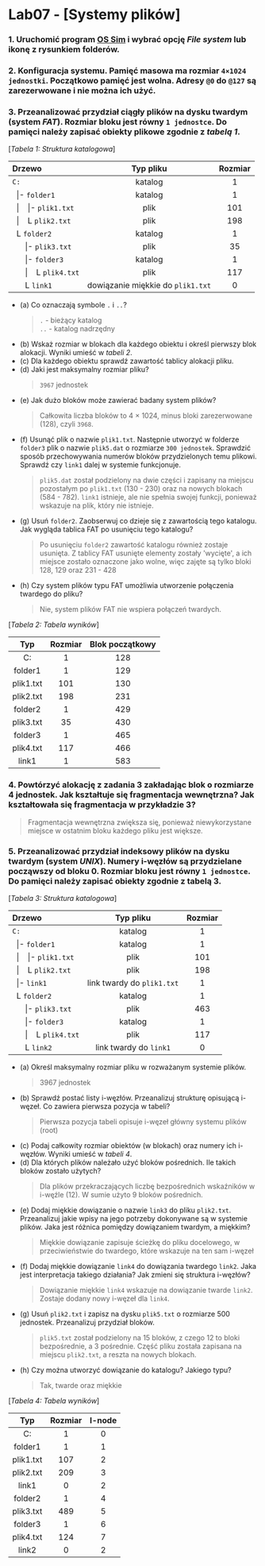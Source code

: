 # Lab07 - [Systemy plików]

### 1. Uruchomić program [**OS Sim**](https://sourceforge.net/projects/oscsimulator/files/) i wybrać opcję _File system_ lub ikonę z rysunkiem folderów.

### 2. Konfiguracja systemu. Pamięć masowa ma rozmiar `4×1024 jednostki`. Początkowo pamięć jest wolna. Adresy `@0` do `@127` są zarezerwowane i nie można ich użyć.

### 3. Przeanalizować przydział ciągły plików na dysku twardym (system _FAT_). Rozmiar bloku jest równy `1 jednostce`. Do pamięci należy zapisać obiekty plikowe zgodnie z _tabelą 1_.

[*Tabela 1: Struktura katalogowa*]

| Drzewo                                             |             Typ pliku             | Rozmiar |
| :------------------------------------------------- | :-------------------------------: | :-----: |
| `C:`                                               |              katalog              |    1    |
| &nbsp; \|- `folder1`                               |              katalog              |    1    |
| &nbsp; \|&nbsp; &nbsp; \|- `plik1.txt`             |               plik                |   101   |
| &nbsp; \|&nbsp; &nbsp; L `plik2.txt`               |               plik                |   198   |
| &nbsp; L `folder2`                                 |              katalog              |    1    |
| &nbsp; &nbsp; &nbsp; \|- `plik3.txt`               |               plik                |   35    |
| &nbsp; &nbsp; &nbsp; \|- `folder3`                 |              katalog              |    1    |
| &nbsp; &nbsp; &nbsp; \|&nbsp; &nbsp; L `plik4.txt` |               plik                |   117   |
| &nbsp; &nbsp; &nbsp; L `link1`                     | dowiązanie miękkie do `plik1.txt` |    0    |

- (a) Co oznaczają symbole `.` i `..`?
  > `.` - bieżący katalog  
  > `..` - katalog nadrzędny
- (b) Wskaż rozmiar w blokach dla każdego obiektu i określ pierwszy blok alokacji. Wyniki umieść w _tabeli 2_.
- (c) Dla każdego obiektu sprawdź zawartość tablicy alokacji pliku.
- (d) Jaki jest maksymalny rozmiar pliku?
  > `3967` jednostek
- (e) Jak dużo bloków może zawierać badany system plików?
  > Całkowita liczba bloków to 4 × 1024, minus bloki zarezerwowane (128), czyli `3968`.
- (f) Usunąć plik o nazwie `plik1.txt`. Następnie utworzyć w folderze `folder3` plik o nazwie `plik5.dat` o rozmiarze `300 jednostek`. Sprawdzić sposób przechowywania numerów bloków przydzielonych temu plikowi. Sprawdź czy `link1` dalej w systemie funkcjonuje.
  > `plik5.dat` został podzielony na dwie części i zapisany na miejscu pozostałym po `plik1.txt` (130 - 230) oraz na nowych blokach (584 - 782). `link1` istnieje, ale nie spełnia swojej funkcji, ponieważ wskazuje na plik, który nie istnieje.
- (g) Usuń `folder2`. Zaobserwuj co dzieje się z zawartością tego katalogu. Jak wygląda tablica FAT po usunięciu tego katalogu?
  > Po usunięciu `folder2` zawartość katalogu również zostaje usunięta. Z tablicy FAT usunięte elementy zostały 'wycięte', a ich miejsce zostało oznaczone jako wolne, więc zajęte są tylko bloki 128, 129 oraz 231 - 428
- (h) Czy system plików typu FAT umożliwia utworzenie połączenia twardego do pliku?
  > Nie, system plików FAT nie wspiera połączeń twardych.

[*Tabela 2: Tabela wyników*]

|    Typ    | Rozmiar | Blok początkowy |
| :-------: | :-----: | :-------------: |
|    C:     |    1    |       128       |
|  folder1  |    1    |       129       |
| plik1.txt |   101   |       130       |
| plik2.txt |   198   |       231       |
|  folder2  |    1    |       429       |
| plik3.txt |   35    |       430       |
|  folder3  |    1    |       465       |
| plik4.txt |   117   |       466       |
|   link1   |    1    |       583       |

### 4. Powtórzyć alokację z zadania 3 zakładając blok o rozmiarze 4 jednostek. Jak kształtuje się fragmentacja wewnętrzna? Jak kształtowała się fragmentacja w przykładzie 3?

> Fragmentacja wewnętrzna zwiększa się, ponieważ niewykorzystane miejsce w ostatnim bloku każdego pliku jest większe.

### 5. Przeanalizować przydział indeksowy plików na dysku twardym (system _UNIX_). Numery i-węzłów są przydzielane począwszy od bloku 0. Rozmiar bloku jest równy `1 jednostce`. Do pamięci należy zapisać obiekty zgodnie z tabelą 3.

[*Tabela 3: Struktura katalogowa*]

| Drzewo                                             |         Typ pliku          | Rozmiar |
| :------------------------------------------------- | :------------------------: | :-----: |
| `C:`                                               |          katalog           |    1    |
| &nbsp; \|- `folder1`                               |          katalog           |    1    |
| &nbsp; \|&nbsp; &nbsp; \|- `plik1.txt`             |            plik            |   101   |
| &nbsp; \|&nbsp; &nbsp; L `plik2.txt`               |            plik            |   198   |
| &nbsp; \|- `link1`                                 | link twardy do `plik1.txt` |    1    |
| &nbsp; L `folder2`                                 |          katalog           |    1    |
| &nbsp; &nbsp; &nbsp; \|- `plik3.txt`               |            plik            |   463   |
| &nbsp; &nbsp; &nbsp; \|- `folder3`                 |          katalog           |    1    |
| &nbsp; &nbsp; &nbsp; \|&nbsp; &nbsp; L `plik4.txt` |            plik            |   117   |
| &nbsp; &nbsp; &nbsp; L `link2`                     |   link twardy do `link1`   |    0    |

- (a) Określ maksymalny rozmiar pliku w rozważanym systemie plików.
  > 3967 jednostek
- (b) Sprawdź postać listy i-węzłów. Przeanalizuj strukturę opisującą i-węzeł. Co zawiera pierwsza pozycja w tabeli?
  > Pierwsza pozycja tabeli opisuje i-węzeł główny systemu plików (root)
- (c) Podaj całkowity rozmiar obiektów (w blokach) oraz numery ich i-węzłów. Wyniki umieść w _tabeli 4_.
- (d) Dla których plików należało użyć bloków pośrednich. Ile takich bloków zostało użytych?
  > Dla plików przekraczających liczbę bezpośrednich wskaźników w i-węźle (12). W sumie użyto 9 bloków pośrednich.
- (e) Dodaj miękkie dowiązanie o nazwie `link3` do pliku `plik2.txt`. Przeanalizuj jakie wpisy na jego potrzeby dokonywane są w systemie plików. Jaka jest różnica pomiędzy dowiązaniem twardym, a miękkim?
  > Miękkie dowiązanie zapisuje ścieżkę do pliku docelowego, w przeciwieństwie do twardego, które wskazuje na ten sam i-węzeł
- (f) Dodaj miękkie dowiązanie `link4` do dowiązania twardego `link2`. Jaka jest interpretacja takiego działania? Jak zmieni się struktura i-węzłów?
  > Dowiązanie miękkie `link4` wskazuje na dowiązanie twarde `link2`. Zostaje dodany nowy i-węzeł dla `link4`.
- (g) Usuń `plik2.txt` i zapisz na dysku `plik5.txt` o rozmiarze 500 jednostek. Przeanalizuj przydział bloków.
  > `plik5.txt` został podzielony na 15 bloków, z czego 12 to bloki bezpośrednie, a 3 pośrednie. Część pliku została zapisana na miejscu `plik2.txt`, a reszta na nowych blokach.
- (h) Czy można utworzyć dowiązanie do katalogu? Jakiego typu?
  > Tak, twarde oraz miękkie

[*Tabela 4: Tabela wyników*]

|    Typ    | Rozmiar | I-node |
| :-------: | :-----: | :----: |
|    C:     |    1    |   0    |
|  folder1  |    1    |   1    |
| plik1.txt |   107   |   2    |
| plik2.txt |   209   |   3    |
|   link1   |    0    |   2    |
|  folder2  |    1    |   4    |
| plik3.txt |   489   |   5    |
|  folder3  |    1    |   6    |
| plik4.txt |   124   |   7    |
|   link2   |    0    |   2    |
